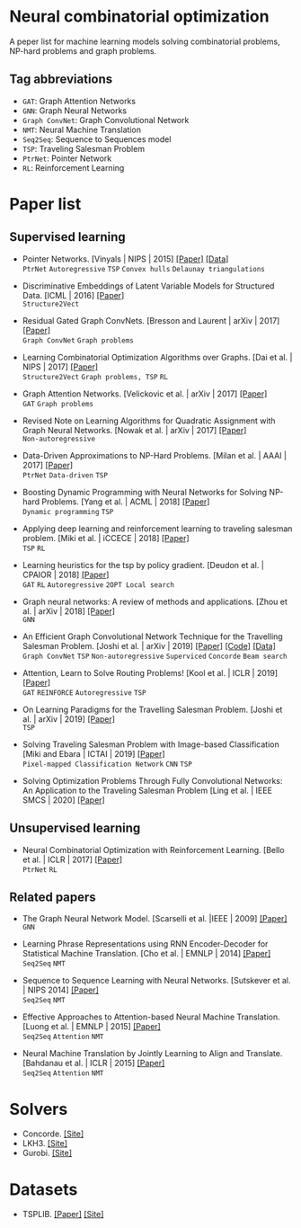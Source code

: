 # Neural combinatorial optimization
A peper list for machine learning models solving combinatorial problems, NP-hard problems and graph problems.

## Tag abbreviations
* `GAT`: Graph Attention Networks
* `GNN`: Graph Neural Networks
* `Graph ConvNet`: Graph Convolutional Network
* `NMT`: Neural Machine Translation
* `Seq2Seq`: Sequence to Sequences model
* `TSP`: Traveling Salesman Problem
* `PtrNet`: Pointer Network
* `RL`: Reinforcement Learning


# Paper list

## Supervised learning

* Pointer Networks. [Vinyals | NIPS | 2015] [[Paper]](https://arxiv.org/pdf/1506.03134.pdf) [[Data]](https://drive.google.com/drive/folders/0B2fg8yPGn2TCMzBtS0o4Q2RJaEU)<br>
    `PtrNet` `Autoregressive` `TSP` `Convex hulls` `Delaunay triangulations` 

* Discriminative Embeddings of Latent Variable Models for Structured Data. [ICML | 2016] [[Paper]](https://arxiv.org/pdf/1603.05629.pdf)<br>
    `Structure2Vect`

* Residual Gated Graph ConvNets. [Bresson and Laurent | arXiv | 2017] [[Paper]](https://arxiv.org/pdf/1711.07553.pdf)<br>
    `Graph ConvNet` `Graph problems`

* Learning Combinatorial Optimization Algorithms over Graphs. [Dai et al. | NIPS | 2017] [[Paper]](https://arxiv.org/pdf/1704.01665.pdf) <br>
    `Structure2Vect` `Graph problems, TSP` `RL`

* Graph Attention Networks. [Velickovic et al. | arXiv | 2017] [[Paper]](https://arxiv.org/abs/1710.10903)<br>
    `GAT` `Graph problems`


* Revised Note on Learning Algorithms for Quadratic Assignment with Graph Neural Networks. [Nowak et al. | arXiv | 2017]  [[Paper]](https://arxiv.org/pdf/1706.07450.pdf)<br>
    `Non-autoregressive`

* Data-Driven Approximations to NP-Hard Problems. [Milan et al. | AAAI | 2017] [[Paper]](https://aaai.org/ocs/index.php/AAAI/AAAI17/paper/view/14700/13936)<br>
    `PtrNet` `Data-driven` `TSP`

* Boosting Dynamic Programming with Neural Networks for Solving NP-hard Problems. [Yang et al. | ACML | 2018] [[Paper]](http://proceedings.mlr.press/v95/yang18a/yang18a.pdf)<br>
    `Dynamic programming` `TSP`

* Applying deep learning and reinforcement learning to traveling salesman problem. [Miki et al. | iCCECE | 2018] [[Paper]](https://ieeexplore.ieee.org/document/8659266)<br>
`TSP` `RL`

* Learning heuristics for the tsp by policy gradient. [Deudon et al. | CPAIOR | 2018] [[Paper]](https://link.springer.com/chapter/10.1007/978-3-319-93031-2_12)<br>
    `GAT` `RL` `Autoregressive` `2OPT Local search`

* Graph neural networks: A review of methods and applications. [Zhou et al. | arXiv | 2018] [[Paper]](https://arxiv.org/pdf/1812.08434.pdf)<br>
    `GNN`

* An Efficient Graph Convolutional Network Technique for the Travelling Salesman Problem. [Joshi et al. | arXiv | 2019] [[Paper]](https://arxiv.org/pdf/1906.01227.pdf) [[Code]](https://github.com/chaitjo/graph-convnet-tsp) [[Data]](https://drive.google.com/file/d/1-5W-S5e7CKsJ9uY9uVXIyxgbcZZNYBrp/view)<br>
    `Graph ConvNet` `TSP` `Non-autoregressive` `Superviced` `Concorde` `Beam search`

* Attention, Learn to Solve Routing Problems! [Kool et al. | ICLR | 2019] [[Paper]](https://arxiv.org/pdf/1803.08475.pdf)<br>
    `GAT` `REINFORCE` `Autoregressive` `TSP`

* On Learning Paradigms for the Travelling Salesman Problem. [Joshi et al. | arXiv | 2019] [[Paper]](https://arxiv.org/pdf/1910.07210.pdf)<br>
    `TSP`

* Solving Traveling Salesman Problem with Image-based Classification [Miki and Ebara | ICTAI | 2019] [[Paper]](https://ieeexplore.ieee.org/document/8995285)<br>
    `Pixel-mapped Classification Network` `CNN` `TSP`
    
* Solving Optimization Problems Through Fully Convolutional Networks: An Application to the Traveling Salesman Problem [Ling et al. | IEEE SMCS | 2020] [[Paper]](https://ieeexplore.ieee.org/document/8994181)<br>



## Unsupervised learning

* Neural Combinatorial Optimization with Reinforcement Learning. [Bello et al. | ICLR | 2017] [[Paper]](https://arxiv.org/pdf/1611.09940.pdf)<br>
    `PtrNet` `RL`
    

## Related papers

* The Graph Neural Network Model. [Scarselli et al. |IEEE | 2009] [[Paper]](https://ieeexplore.ieee.org/document/4700287)<br> 
    `GNN`

* Learning Phrase Representations using RNN Encoder-Decoder for Statistical Machine Translation. [Cho et al. | EMNLP | 2014] [[Paper]](https://arxiv.org/pdf/1406.1078.pdf)<br>
    `Seq2Seq` `NMT`

* Sequence to Sequence Learning with Neural Networks. [Sutskever et al. | NIPS   2014] [[Paper]](https://papers.nips.cc/paper/5346-sequence-to-sequence-learning-with-neural-networks.pdf)<br>
    `Seq2Seq` `NMT`
    
* Effective Approaches to Attention-based Neural Machine Translation. [Luong et al. | EMNLP | 2015] [[Paper]](https://arxiv.org/pdf/1508.04025.pdf)<br>
    `Seq2Seq` `Attention` `NMT`

* Neural Machine Translation by Jointly Learning to Align and Translate. [Bahdanau et al. | ICLR | 2015] [[Paper]](https://arxiv.org/pdf/1409.0473.pdf)<br>
    `Seq2Seq` `Attention` `NMT`




# Solvers
* Concorde. [[Site]](http://www.math.uwaterloo.ca/tsp/concorde/)
* LKH3. [[Site]](http://akira.ruc.dk/~keld/research/LKH-3/)
* Gurobi. [[Site]](https://www.gurobi.com/resource/traveling-salesman-problem/)


# Datasets
* TSPLIB. [[Paper]](https://pubsonline.informs.org/doi/abs/10.1287/ijoc.3.4.376) [[Site]](http://elib.zib.de/pub/mp-testdata/tsp/tsplib/tsplib.html)


